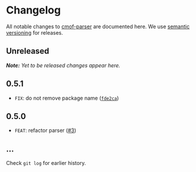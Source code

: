 # Changelog

All notable changes to [cmof-parser](https://github.com/bpmn-io/bpmn-moddle) are documented here. We use [semantic versioning](http://semver.org/) for releases.

## Unreleased

___Note:__ Yet to be released changes appear here._

## 0.5.1

* `FIX`: do not remove package name ([`fde2ca`](https://github.com/bpmn-io/cmof-parser/commit/fde2ca28256f20cda974fec7894ee143a5734e78))


## 0.5.0

* `FEAT`: refactor parser ([#3](https://github.com/bpmn-io/cmof-parser/pull/3))

## ...

Check `git log` for earlier history.
